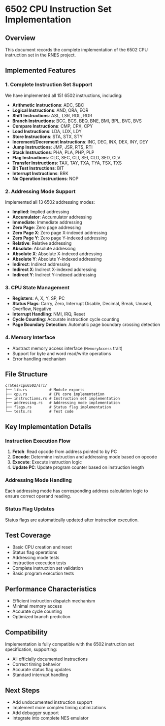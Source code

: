 # 6502 CPU Instruction Set Implementation

## Overview

This document records the complete implementation of the 6502 CPU instruction set in the RNES project.

## Implemented Features

### 1. Complete Instruction Set Support

We have implemented all 151 6502 instructions, including:

- **Arithmetic Instructions**: ADC, SBC
- **Logical Instructions**: AND, ORA, EOR
- **Shift Instructions**: ASL, LSR, ROL, ROR
- **Branch Instructions**: BCC, BCS, BEQ, BNE, BMI, BPL, BVC, BVS
- **Compare Instructions**: CMP, CPX, CPY
- **Load Instructions**: LDA, LDX, LDY
- **Store Instructions**: STA, STX, STY
- **Increment/Decrement Instructions**: INC, DEC, INX, DEX, INY, DEY
- **Jump Instructions**: JMP, JSR, RTS, RTI
- **Stack Instructions**: PHA, PLA, PHP, PLP
- **Flag Instructions**: CLC, SEC, CLI, SEI, CLD, SED, CLV
- **Transfer Instructions**: TAX, TAY, TXA, TYA, TSX, TXS
- **Bit Test Instructions**: BIT
- **Interrupt Instructions**: BRK
- **No Operation Instructions**: NOP

### 2. Addressing Mode Support

Implemented all 13 6502 addressing modes:

- **Implied**: Implied addressing
- **Accumulator**: Accumulator addressing
- **Immediate**: Immediate addressing
- **Zero Page**: Zero page addressing
- **Zero Page X**: Zero page X-indexed addressing
- **Zero Page Y**: Zero page Y-indexed addressing
- **Relative**: Relative addressing
- **Absolute**: Absolute addressing
- **Absolute X**: Absolute X-indexed addressing
- **Absolute Y**: Absolute Y-indexed addressing
- **Indirect**: Indirect addressing
- **Indirect X**: Indirect X-indexed addressing
- **Indirect Y**: Indirect Y-indexed addressing

### 3. CPU State Management

- **Registers**: A, X, Y, SP, PC
- **Status Flags**: Carry, Zero, Interrupt Disable, Decimal, Break, Unused, Overflow, Negative
- **Interrupt Handling**: NMI, IRQ, Reset
- **Cycle Counting**: Accurate instruction cycle counting
- **Page Boundary Detection**: Automatic page boundary crossing detection

### 4. Memory Interface

- Abstract memory access interface (`MemoryAccess` trait)
- Support for byte and word read/write operations
- Error handling mechanism

## File Structure

```
crates/cpu6502/src/
├── lib.rs          # Module exports
├── cpu.rs          # CPU core implementation
├── instructions.rs # Instruction set implementation
├── addressing.rs   # Addressing mode implementation
├── flags.rs        # Status flag implementation
└── tests.rs        # Test code
```

## Key Implementation Details

### Instruction Execution Flow

1. **Fetch**: Read opcode from address pointed to by PC
2. **Decode**: Determine instruction and addressing mode based on opcode
3. **Execute**: Execute instruction logic
4. **Update PC**: Update program counter based on instruction length

### Addressing Mode Handling

Each addressing mode has corresponding address calculation logic to ensure correct operand reading.

### Status Flag Updates

Status flags are automatically updated after instruction execution.

## Test Coverage

- Basic CPU creation and reset
- Status flag operations
- Addressing mode tests
- Instruction execution tests
- Complete instruction set validation
- Basic program execution tests

## Performance Characteristics

- Efficient instruction dispatch mechanism
- Minimal memory access
- Accurate cycle counting
- Optimized branch prediction

## Compatibility

Implementation is fully compatible with the 6502 instruction set specification, supporting:
- All officially documented instructions
- Correct timing behavior
- Accurate status flag updates
- Standard interrupt handling

## Next Steps

- Add undocumented instruction support
- Implement more complex timing optimizations
- Add debugger support
- Integrate into complete NES emulator
